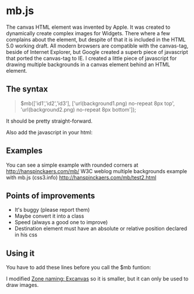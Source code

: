 mb.js
======

The canvas HTML element was invented by Apple. It was created to dynamically create complex images for Widgets. There where a few complains about the element, but despite of that it is included in the HTML 5.0 working draft. All modern browsers are compatible with the canvas-tag, beside of Internet Explorer, but Google created a superb piece of javascript that ported the canvas-tag to IE. I created a little piece of javascript for drawing multiple backgrounds in a canvas element behind an HTML element. 

The syntax
----------
> $mb(['id1','id2','id3'],
> 	['url(background1.png) no-repeat 8px top',
> 	'url(background2.png) no-repeat 8px bottom']);	
	
It should be pretty straight-forward.

Also add the javascript in your html:
<!--[if IE]>
	<script type="text/javascript" charset="utf-8" src="changed_excanvas_compressed.js"></script> 
<![endif]-->
<script type="text/javascript" charset="utf-8" src="mbmin.js"></script>

Examples
---------
You can see a simple example with rounded corners at http://hanspinckaers.com/mb/
W3C weblog multiple backgrounds example with mb.js (css3.info) http://hanspinckaers.com/mb/test2.html

Points of improvements
----------------------
- It's buggy (please report them)
- Maybe convert it into a class
- Speed (always a good one to improve)
- Destination element must have an absolute or relative position declared in his css

Using it
---------
You have to add these lines before you call the $mb funtion:

> <!--[if IE]>
> 	<script type="text/javascript" charset="utf-8" src="changed_excanvas-compressed.js"></script> 
> <![endif]-->
> <script type="text/javascript" charset="utf-8" src="mbmin.js"></script> 

I modified [Zone naming: Excanvas](
http://code.google.com/p/explorercanvas/) so it is smaller, but it can only be used to draw images.